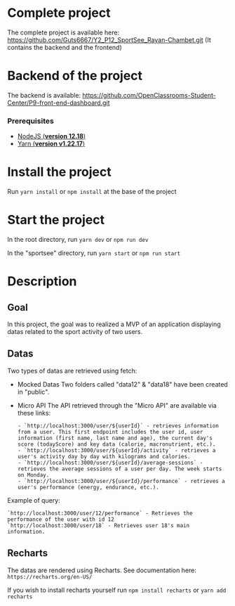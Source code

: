 # Complete project

The complete project is available here:
https://github.com/Guts6667/Y2_P12_SportSee_Rayan-Chambet.git
(It contains the backend and the frontend)

# Backend of the project

The backend is available:
https://github.com/OpenClassrooms-Student-Center/P9-front-end-dashboard.git

### Prerequisites

- [NodeJS (**version 12.18**)](https://nodejs.org/en/)
- [Yarn (**version v1.22.17**)](https://yarnpkg.com/)

# Install the project

Run `yarn install` or `npm install` at the base of the project

# Start the project

In the root directory, run `yarn dev` or `npm run dev`

In the "sportsee" directory, run `yarn start` or `npm run start`

# Description

## Goal

In this project, the goal was to realized a MVP of an application displaying datas related to the sport activity of two users.

## Datas

Two types of datas are retrieved using fetch:

- Mocked Datas
  Two folders called "data12" & "data18" have been created in "public".

- Micro API
  The API retrieved through the "Micro API" are available via these links:

      - `http://localhost:3000/user/${userId}` - retrieves information from a user. This first endpoint includes the user id, user information (first name, last name and age), the current day's score (todayScore) and key data (calorie, macronutrient, etc.).
      - `http://localhost:3000/user/${userId}/activity` - retrieves a user's activity day by day with kilograms and calories.
      - `http://localhost:3000/user/${userId}/average-sessions` - retrieves the average sessions of a user per day. The week starts on Monday.
      - `http://localhost:3000/user/${userId}/performance` - retrieves a user's performance (energy, endurance, etc.).

Example of query:

    `http://localhost:3000/user/12/performance` - Retrieves the performance of the user with id 12
    `http://localhost:3000/user/18` - Retrieves user 18's main information.

## Recharts

The datas are rendered using Recharts.
See documentation here: `https://recharts.org/en-US/`

If you wish to install recharts yourself run `npm install recharts` or `yarn add recharts`
